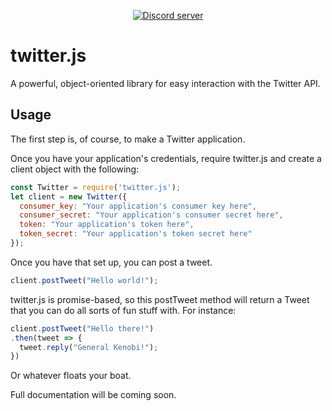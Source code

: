 <div align="center">
  <p>
    <a href="https://discord.gg/Ypmhtc"><img src="https://discordapp.com/api/guilds/412772653481459714/embed.png" alt="Discord server" /></a>
  </p>
</div>

# twitter.js
A powerful, object-oriented library for easy interaction with the Twitter API.

## Usage
The first step is, of course, to make a Twitter application.

Once you have your application's credentials, require twitter.js and create a client object with the following:

```js
const Twitter = require('twitter.js');
let client = new Twitter({
  consumer_key: "Your application's consumer key here",
  consumer_secret: "Your application's consumer secret here",
  token: "Your application's token here",
  token_secret: "Your application's token secret here"
});
```

Once you have that set up, you can post a tweet.

```js
client.postTweet("Hello world!");
```

twitter.js is promise-based, so this postTweet method will return a Tweet that you can do all sorts of fun stuff with. For instance:

```js
client.postTweet("Hello there!")
.then(tweet => {
  tweet.reply("General Kenobi!");
})
```

Or whatever floats your boat.

Full documentation will be coming soon.
